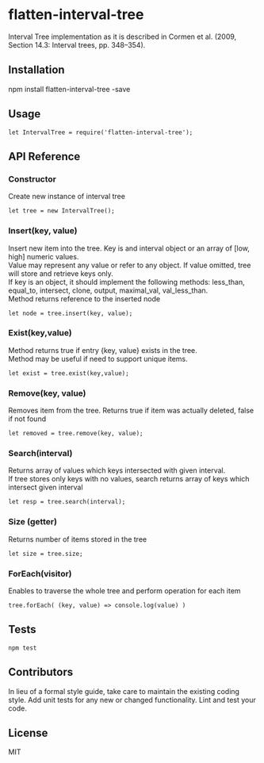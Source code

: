 # flatten-interval-tree
Interval Tree implementation as it is described in Cormen et al. (2009, Section 14.3: Interval trees, pp. 348–354).

## Installation
npm install flatten-interval-tree -save

## Usage

    let IntervalTree = require('flatten-interval-tree');

## API Reference

### Constructor
Create new instance of interval tree

    let tree = new IntervalTree();

### Insert(key, value)
Insert new item into the tree. Key is and interval object or an array of [low, high] numeric values. <br/>
Value may represent any value or refer to any object. If value omitted, tree will store and retrieve keys only. <br/>
If key is an object, it should implement the following methods: less_than, equal_to, intersect,
clone, output, maximal_val, val_less_than. <br/>
Method returns reference to the inserted node

    let node = tree.insert(key, value);

### Exist(key,value)
Method returns true if entry {key, value} exists in the tree. <br/>
Method may be useful if need to support unique items.

    let exist = tree.exist(key,value);

### Remove(key, value)
Removes item from the tree. Returns true if item was actually deleted, false if not found

    let removed = tree.remove(key, value);

### Search(interval)
Returns array of values which keys intersected with given interval. <br/>
If tree stores only keys with no values, search returns array of keys which intersect given interval

    let resp = tree.search(interval);

### Size (getter)
Returns number of items stored in the tree

    let size = tree.size;

### ForEach(visitor)
Enables to traverse the whole tree and perform operation for each item

    tree.forEach( (key, value) => console.log(value) )

## Tests

    npm test

## Contributors

In lieu of a formal style guide, take care to maintain the existing coding style. Add unit tests for any new or changed functionality. Lint and test your code.

## License

MIT


